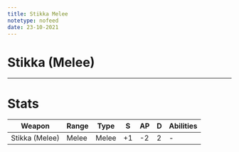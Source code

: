 ```yaml
---
title: Stikka Melee
notetype: nofeed
date: 23-10-2021
---
```


# Stikka (Melee)

---

# Stats

| Weapon         | Range | Type  | S   | AP  | D   | Abilities |
| -------------- | ----- | ----- | --- | --- | --- | --------- |
| Stikka (Melee) | Melee | Melee | +1  | -2  | 2   | -         |